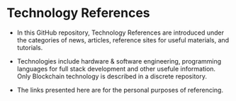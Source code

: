 # Technology References

- In this GitHub repository, Technology References are introduced under the categories of news, articles, reference sites for useful materials, and tutorials. 

- Technologies include hardware & software engineering, programming languages for full stack development and other usefule information. Only Blockchain technology is described in a discrete repository. 

- The links presented here are for the personal purposes of referencing. 
